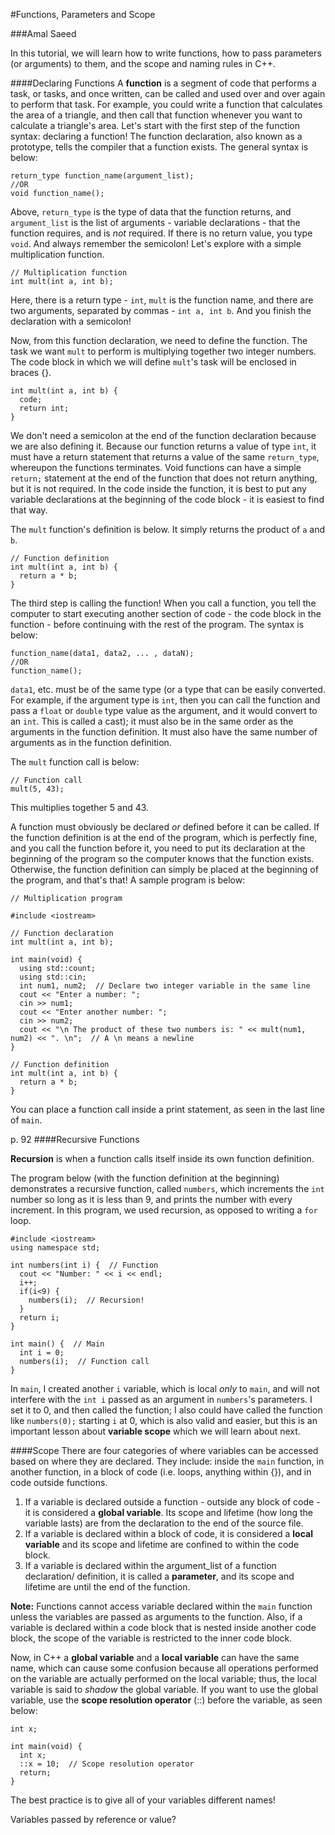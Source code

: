 #Functions, Parameters and Scope

###Amal Saeed


In this tutorial, we will learn how to write functions, how to pass parameters (or arguments) to them, and the scope and naming rules in C++.


####Declaring Functions
A **function** is a segment of code that performs a task, or tasks, and once written, can be called and used over and over again to perform that task. For example, you could write a function that calculates the area of a triangle, and then call that function whenever you want to calculate a triangle's area. Let's start with the first step of the function syntax: declaring a function! The function declaration, also known as a prototype, tells the compiler that a function exists. The general syntax is below:
```
return_type function_name(argument_list);
//OR
void function_name();
```
Above, `return_type` is the type of data that the function returns, and `argument_list` is the list of arguments - variable declarations - that the function requires, and is *not* required. If there is no return value, you type `void`. And always remember the semicolon! Let's explore with a simple multiplication function.
```
// Multiplication function
int mult(int a, int b);
```
Here, there is a return type - `int`, `mult` is the function name, and there are two arguments, separated by commas - `int a, int b`. And you finish the declaration with a semicolon! 

Now, from this function declaration, we need to define the function. The task we want `mult` to perform is multiplying together two integer numbers. The code block in which we will define `mult`'s task will be enclosed in braces {}. 
```
int mult(int a, int b) {
  code;
  return int;
}
```
We don't need a semicolon at the end of the function declaration because we are also defining it. Because our function returns a value of type `int`, it must have a return statement that returns a value of the same `return_type`, whereupon the functions terminates. Void functions can have a simple `return;` statement at the end of the function that does not return anything, but it is not required. In the code inside the function, it is best to put any variable declarations at the beginning of the code block - it is easiest to find that way.

The `mult` function's definition is below. It simply returns the product of `a` and `b`. 
```
// Function definition
int mult(int a, int b) {
  return a * b;
}
```

The third step is calling the function! When you call a function, you tell the computer to start executing another section of code - the code block in the function - before continuing with the rest of the program. The syntax is below:
```
function_name(data1, data2, ... , dataN);
//OR
function_name();
```
`data1`, etc. must be of the same type (or a type that can be easily converted. For example, if the argument type is `int`, then you can call the function and pass a `float` or `double` type value as the argument, and it would convert to an `int`. This is called a cast); it must also be in the same order as the arguments in the function definition. It must also have the same number of arguments as in the function definition. 

The `mult` function call is below:
```
// Function call
mult(5, 43);
```
This multiplies together 5 and 43.

A function must obviously be declared *or* defined before it can be called. If the function definition is at the end of the program, which is perfectly fine, and you call the function before it, you need to put its declaration at the beginning of the program so the computer knows that the function exists. Otherwise, the function definition can simply be placed at the beginning of the program, and that's that! A sample program is below:
```
// Multiplication program

#include <iostream>

// Function declaration
int mult(int a, int b);

int main(void) {
  using std::count;
  using std::cin;
  int num1, num2;  // Declare two integer variable in the same line
  cout << "Enter a number: ";
  cin >> num1;
  cout << "Enter another number: ";
  cin >> num2;
  cout << "\n The product of these two numbers is: " << mult(num1, num2) << ". \n";  // A \n means a newline
}

// Function definition
int mult(int a, int b) {
  return a * b;
}
```
You can place a function call inside a print statement, as seen in the last line of `main`.

p. 92
####Recursive Functions

**Recursion** is when a function calls itself inside its own function definition. 

The program below (with the function definition at the beginning) demonstrates a recursive function, called `numbers`, which increments the `int` number so long as it is less than 9, and prints the number with every increment. In this program, we used recursion, as opposed to writing a `for` loop. 
```
#include <iostream>
using namespace std;

int numbers(int i) {  // Function
  cout << "Number: " << i << endl;
  i++;
  if(i<9) {
    numbers(i);  // Recursion!
  }
  return i;
}

int main() {  // Main
  int i = 0;
  numbers(i);  // Function call
}
```
In `main`, I created another `i` variable, which is local *only* to `main`, and will not interfere with the `int i` passed as an argument in `numbers`'s parameters. I set it to 0, and then called the function; I also could have called the function like `numbers(0);` starting `i` at 0, which is also valid and easier, but this is an important lesson about **variable scope** which we will learn about next. 


####Scope
There are four categories of where variables can be accessed based on where they are declared. They include: inside the `main` function, in another function, in a block of code (i.e. loops, anything within {}), and in code outside functions. 

1. If a variable is declared outside a function - outside any block of code - it is considered a **global variable**. Its scope and lifetime (how long the variable lasts) are from the declaration to the end of the source file. 
2. If a variable is declared within a block of code, it is considered a **local variable** and its scope and lifetime are confined to within the code block.
3. If a variable is declared within the argument_list of a function declaration/ definition, it is called a **parameter**, and its scope and lifetime are until the end of the function. 

**Note:** Functions cannot access variable declared within the `main` function unless the variables are passed as arguments to the function. Also, if a variable is declared within a code block that is nested inside another code block, the scope of the variable is restricted to the inner code block.

Now, in C++ a **global variable** and a **local variable** can have the same name, which can cause some confusion because all operations performed on the variable are actually performed on the local variable; thus, the local variable is said to *shadow* the global variable. If you want to use the global variable, use the **scope resolution operator** (::) before the variable, as seen below:

```
int x;

int main(void) {
  int x;
  ::x = 10;  // Scope resolution operator
  return;
}
```
The best practice is to give all of your variables different names!


Variables passed by reference or value?


